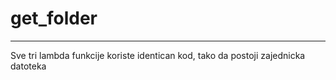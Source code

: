 # get_folder

----
Sve tri lambda funkcije koriste identican kod, tako da postoji zajednicka datoteka


